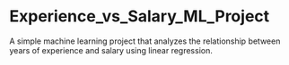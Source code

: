 # Experience_vs_Salary_ML_Project
A simple machine learning project that analyzes the relationship between years of experience and salary using linear regression.
